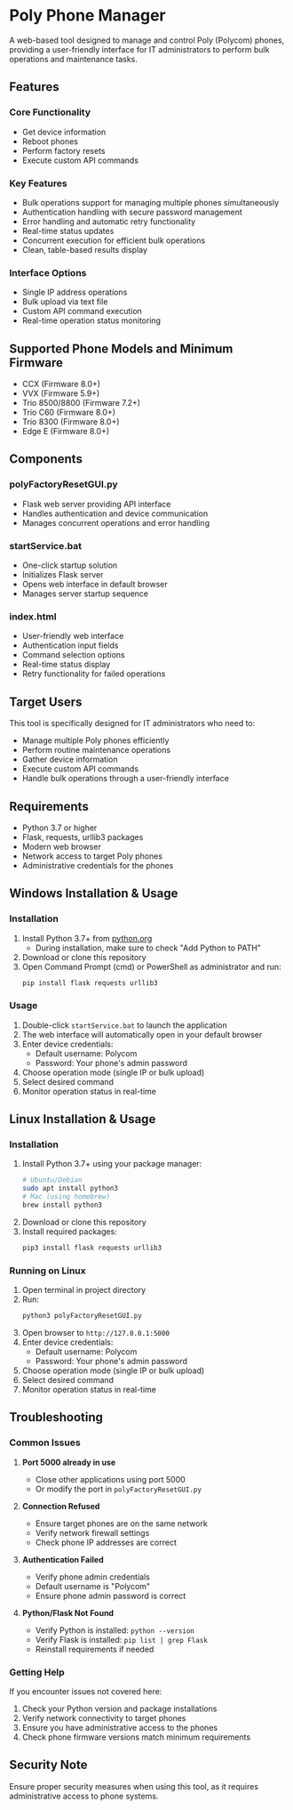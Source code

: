 # Poly Phone Manager

A web-based tool designed to manage and control Poly (Polycom) phones, providing a user-friendly interface for IT administrators to perform bulk operations and maintenance tasks.

## Features

### Core Functionality
- Get device information
- Reboot phones
- Perform factory resets
- Execute custom API commands

### Key Features
- Bulk operations support for managing multiple phones simultaneously
- Authentication handling with secure password management
- Error handling and automatic retry functionality
- Real-time status updates
- Concurrent execution for efficient bulk operations
- Clean, table-based results display

### Interface Options
- Single IP address operations
- Bulk upload via text file
- Custom API command execution
- Real-time operation status monitoring

## Supported Phone Models and Minimum Firmware
- CCX (Firmware 8.0+)
- VVX (Firmware 5.9+)
- Trio 8500/8800 (Firmware 7.2+)
- Trio C60 (Firmware 8.0+)
- Trio 8300 (Firmware 8.0+)
- Edge E (Firmware 8.0+)

## Components

### polyFactoryResetGUI.py
- Flask web server providing API interface
- Handles authentication and device communication
- Manages concurrent operations and error handling

### startService.bat
- One-click startup solution
- Initializes Flask server
- Opens web interface in default browser
- Manages server startup sequence

### index.html
- User-friendly web interface
- Authentication input fields
- Command selection options
- Real-time status display
- Retry functionality for failed operations

## Target Users
This tool is specifically designed for IT administrators who need to:
- Manage multiple Poly phones efficiently
- Perform routine maintenance operations
- Gather device information
- Execute custom API commands
- Handle bulk operations through a user-friendly interface

## Requirements
- Python 3.7 or higher
- Flask, requests, urllib3 packages
- Modern web browser
- Network access to target Poly phones
- Administrative credentials for the phones

## Windows Installation & Usage

### Installation
1. Install Python 3.7+ from [python.org](https://www.python.org/downloads/)
   - During installation, make sure to check "Add Python to PATH"
2. Download or clone this repository
3. Open Command Prompt (cmd) or PowerShell as administrator and run:
   ```cmd
   pip install flask requests urllib3
   ```

### Usage
1. Double-click `startService.bat` to launch the application
2. The web interface will automatically open in your default browser
3. Enter device credentials:
   - Default username: Polycom
   - Password: Your phone's admin password
4. Choose operation mode (single IP or bulk upload)
5. Select desired command
6. Monitor operation status in real-time

## Linux Installation & Usage

### Installation
1. Install Python 3.7+ using your package manager:
   ```bash
   # Ubuntu/Debian
   sudo apt install python3
   # Mac (using homebrew)
   brew install python3
   ```
2. Download or clone this repository
3. Install required packages:
   ```bash
   pip3 install flask requests urllib3
   ```

### Running on Linux
1. Open terminal in project directory
2. Run:
   ```bash
   python3 polyFactoryResetGUI.py
   ```
3. Open browser to `http://127.0.0.1:5000`
4. Enter device credentials:
   - Default username: Polycom
   - Password: Your phone's admin password
5. Choose operation mode (single IP or bulk upload)
6. Select desired command
7. Monitor operation status in real-time

## Troubleshooting

### Common Issues
1. **Port 5000 already in use**
   - Close other applications using port 5000
   - Or modify the port in `polyFactoryResetGUI.py`

2. **Connection Refused**
   - Ensure target phones are on the same network
   - Verify network firewall settings
   - Check phone IP addresses are correct

3. **Authentication Failed**
   - Verify phone admin credentials
   - Default username is "Polycom"
   - Ensure phone admin password is correct

4. **Python/Flask Not Found**
   - Verify Python is installed: `python --version`
   - Verify Flask is installed: `pip list | grep Flask`
   - Reinstall requirements if needed

### Getting Help
If you encounter issues not covered here:
1. Check your Python version and package installations
2. Verify network connectivity to target phones
3. Ensure you have administrative access to the phones
4. Check phone firmware versions match minimum requirements

## Security Note
Ensure proper security measures when using this tool, as it requires administrative access to phone systems. 
